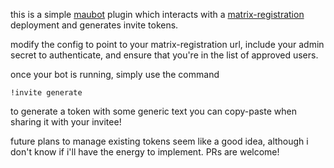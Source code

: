 this is a simple [maubot](https://github.com/maubot/maubot) plugin which interacts with a [matrix-registration](https://github.com/zeratax/matrix-registration) deployment and generates invite tokens.

modify the config to point to your matrix-registration url, include your admin secret to authenticate, and ensure that you're in the list of approved users.

once your bot is running, simply use the command

    !invite generate

to generate a token with some generic text you can copy-paste when sharing it with your invitee!

future plans to manage existing tokens seem like a good idea, although i don't know if i'll have the energy to implement. PRs are welcome!
